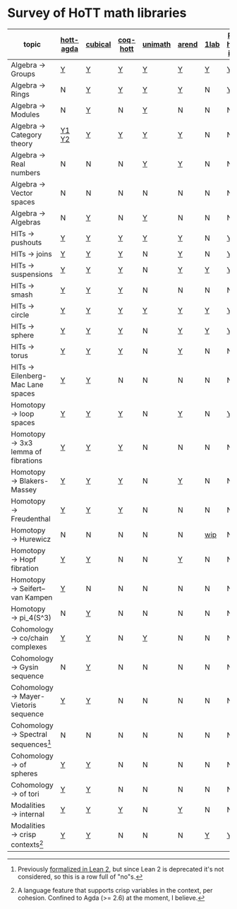 # Survey of HoTT math libraries

topic                                      | [hott-agda](https://github.com/HoTT/HoTT-Agda) | [cubical](https://github.com/agda/cubical) | [coq-hott](https://hott.github.io/HoTT/timing-html/toc.html) | [unimath](https://github.com/UniMath/UniMath) | [arend](https://arend-lang.github.io/documentation/) | [1lab](https://1lab.dev) | [Rijke hott-intro](https://github.com/HoTT-Intro/Agda)
------------------------------------------ | --------- | ------- | -------- | ------- | ----- | ---- | ----------------
Algebra → Groups                           | [Y](https://github.com/HoTT/HoTT-Agda/tree/master/core/lib/groups)       | [Y](https://github.com/agda/cubical/tree/master/Cubical/Algebra/Group)      | [Y](https://hott.github.io/HoTT/timing-html/HoTT.Algebra.Groups.Group.html)      | [Y](https://github.com/UniMath/UniMath/blob/master/UniMath/Algebra/Groups.v)    |  [Y](https://github.com/JetBrains/arend-lib/tree/master/src/Algebra/Group)    | [Y](https://1lab.dev/Algebra.Group.html)    | [Y](https://github.com/HoTT-Intro/Agda/blob/master/book/19-groups.agda)
Algebra → Rings                            | N         | [Y](https://github.com/agda/cubical/tree/master/Cubical/Algebra/Ring)      | [Y](https://hott.github.io/HoTT/timing-html/HoTT.Algebra.Rings.html)      | [Y](https://github.com/UniMath/UniMath/blob/master/UniMath/Algebra/RigsAndRings.v)     | [Y](https://github.com/JetBrains/arend-lib/tree/master/src/Algebra/Ring)     | N    | [Y](https://github.com/HoTT-Intro/Agda/blob/master/algebra/rings.agda)
Algebra → Modules                          | N         | [Y](https://github.com/agda/cubical/tree/master/Cubical/Algebra/Module)      | N        | [Y](https://github.com/UniMath/UniMath/blob/master/UniMath/Algebra/Modules.v)     | N     | N    | N
Algebra → Category theory                  | [Y1](https://github.com/HoTT/HoTT-Agda/blob/master/theorems/stash/Category.agda) [Y2](https://github.com/HoTT/HoTT-Agda/tree/master/core/lib/two-semi-categories)  | [Y](https://github.com/agda/cubical/tree/master/Cubical/Categories)      | [Y](https://hott.github.io/HoTT/timing-html/HoTT.Categories.html)      | [Y](https://github.com/UniMath/UniMath/blob/master/UniMath/CategoryTheory/README.md)     | [Y](https://github.com/JetBrains/arend-lib/tree/master/src/Category)     | N    | N
Algebra → Real numbers                     | N         | N       | N        | [Y](https://github.com/UniMath/UniMath/blob/master/UniMath/RealNumbers/README.md)      | [Y](https://github.com/JetBrains/arend-lib/blob/master/src/Topology/Real.ard)     | N    | N
Algebra → Vector spaces                    | N         | N       | N        | N       | N     | N    | N
Algebra → Algebras                         | N         | [Y](https://github.com/agda/cubical/tree/master/Cubical/Algebra/Algebra)      | N        | [Y](https://github.com/UniMath/UniMath/blob/master/UniMath/Algebra/Universal/Algebras.v)     | N     | N    | N
HITs → pushouts                            | [Y](https://github.com/HoTT/HoTT-Agda/blob/master/core/lib/types/Pushout.agda)       | [Y](https://github.com/agda/cubical/tree/master/Cubical/HITs/Pushout)      | [Y](https://hott.github.io/HoTT/timing-html/HoTT.Colimits.Colimit_Pushout.html)      | [Y](https://github.com/UniMath/UniMath/blob/master/UniMath/CategoryTheory/limits/pushouts.v)      | [Y](https://github.com/JetBrains/arend-lib/blob/master/src/Homotopy/Pushout.ard)     | N    | [Y](https://github.com/HoTT-Intro/Agda/blob/master/book/24-pushouts.agda)
HITs → joins                               | [Y](https://github.com/HoTT/HoTT-Agda/blob/master/core/lib/types/Join.agda)       | [Y](https://github.com/agda/cubical/tree/master/Cubical/HITs/Join)      | [Y](https://hott.github.io/HoTT/timing-html/HoTT.Homotopy.Join.html)      | N       | [Y](https://github.com/JetBrains/arend-lib/blob/master/src/Homotopy/Join.ard)     | N    |  [Y](https://github.com/HoTT-Intro/Agda/blob/master/book/24-pushouts.agda)
HITs → suspensions                         | [Y](https://github.com/HoTT/HoTT-Agda/blob/master/core/lib/types/Suspension.agda)       | [Y](https://github.com/agda/cubical/tree/master/Cubical/HITs/Susp)      | [Y](https://hott.github.io/HoTT/timing-html/HoTT.Homotopy.Suspension.html)      | N       | [Y](https://github.com/JetBrains/arend-lib/blob/master/src/Homotopy/Suspension.ard)     | [Y](https://1lab.dev/1Lab.HIT.Suspension.html)   | [Y](https://github.com/HoTT-Intro/Agda/blob/master/book/24-pushouts.agda)
HITs → smash                               | [Y](https://github.com/HoTT/HoTT-Agda/blob/master/core/lib/types/Smash.agda)       | [Y](https://github.com/agda/cubical/tree/master/Cubical/HITs/SmashProduct)      | [Y](https://hott.github.io/HoTT/timing-html/HoTT.Homotopy.Smash.html)      | N       | N     |  N   | N
HITs → circle                              | [Y](https://github.com/HoTT/HoTT-Agda/blob/master/core/lib/types/Circle.agda)       | [Y](https://github.com/agda/cubical/tree/master/Cubical/HITs/S1)      | [Y](https://hott.github.io/HoTT/timing-html/HoTT.Spaces.Circle.html)      | [Y](https://github.com/UniMath/UniMath/blob/master/UniMath/SyntheticHomotopyTheory/Circle.v)     | [Y](https://github.com/JetBrains/arend-lib/blob/master/src/Homotopy/Sphere/Circle.ard)     | [Y](https://1lab.dev/1Lab.HIT.S1.html)  | [Y](https://github.com/HoTT-Intro/Agda/blob/master/book/21-circle.agda) 
HITs → sphere                              | [Y](https://github.com/HoTT/HoTT-Agda/blob/master/core/lib/types/Suspension/Iterated.agda#L143)       | [Y](https://github.com/agda/cubical/tree/master/Cubical/HITs/Sn)      | [Y](https://hott.github.io/HoTT/timing-html/HoTT.Spaces.Spheres.html)      | N       | [Y](https://github.com/JetBrains/arend-lib/blob/master/src/Homotopy/Suspension.ard)     | [Y](https://1lab.dev/1Lab.HIT.Sphere.html)  | [Y](https://github.com/HoTT-Intro/Agda/blob/master/book/24-pushouts.agda)
HITs → torus                               | [Y](https://github.com/HoTT/HoTT-Agda/blob/master/core/lib/types/Torus.agda)       | [Y](https://github.com/agda/cubical/tree/master/Cubical/HITs/Torus)      | [Y](https://hott.github.io/HoTT/timing-html/HoTT.Spaces.Torus.Torus.html)      | N       | [Y](https://github.com/JetBrains/arend-lib/blob/master/src/Homotopy/Torus.ard)    | N    | N
HITs → Eilenberg-Mac Lane spaces           | [Y](https://github.com/HoTT/HoTT-Agda/blob/master/core/lib/types/EilenbergMacLane1/)       | [Y](https://github.com/agda/cubical/tree/master/Cubical/HITs/EilenbergMacLane1)      | N        | N       | N     | N    | N
Homotopy → loop spaces                     | [Y](https://github.com/HoTT/HoTT-Agda/blob/master/core/lib/types/LoopSpace.agda)       | [Y](https://github.com/agda/cubical/blob/master/Cubical/Homotopy/Loopspace.agda)      | [Y](https://hott.github.io/HoTT/timing-html/HoTT.Pointed.Loops.html)      | N       | [Y](https://github.com/JetBrains/arend-lib/blob/master/src/Homotopy/Loop.ard)     | N    | [Y](https://github.com/HoTT-Intro/Agda/blob/master/book/24-pushouts.agda)
Homotopy → 3x3 lemma of fibrations         | [Y](https://github.com/HoTT/HoTT-Agda/tree/master/theorems/homotopy/3x3)       | [Y](https://github.com/agda/cubical/blob/master/Cubical/HITs/Pushout/Properties.agda#L359)      | [Y](https://hott.github.io/HoTT/timing-html/HoTT.HFiber.html#lab851)      | N       | N     | N    | N
Homotopy → Blakers-Massey                  | [Y](https://github.com/HoTT/HoTT-Agda/tree/master/theorems/homotopy/blakersmassey)       | [Y](https://github.com/agda/cubical/blob/master/Cubical/Homotopy/BlakersMassey.agda)      | [Y](https://hott.github.io/HoTT/timing-html/HoTT.Homotopy.BlakersMassey.html)      | N       | [Y](https://github.com/JetBrains/arend-lib/blob/master/src/Homotopy/Localization/BlakersMassey.ard)     | N    | N
Homotopy → Freudenthal                     | [Y](https://github.com/HoTT/HoTT-Agda/blob/master/theorems/homotopy/Freudenthal.agda)       | [Y](https://github.com/agda/cubical/blob/master/Cubical/Homotopy/Freudenthal.agda)      | [Y](https://hott.github.io/HoTT/timing-html/HoTT.Homotopy.Freudenthal.html)      | N       | N     | N    | N
Homotopy → Hurewicz                        | N         | N       | N        | N       | N     | [wip](https://github.com/jdchristensen/HoTT/blob/Hurewicz/theories/HoTT.v)    | N
Homotopy → Hopf fibration                  | [Y](https://github.com/HoTT/HoTT-Agda/blob/master/theorems/homotopy/Hopf.agda)       | [Y](https://github.com/agda/cubical/blob/master/Cubical/Homotopy/Hopf.agda)      | N        | N       | [Y](https://github.com/JetBrains/arend-lib/blob/1bc477f4a948e3c63db911b5435cbba58769b864/src/Homotopy/Hopf.ard)     | N    | N
Homotopy → Seifert–van Kampen              | [Y](https://github.com/HoTT/HoTT-Agda/blob/master/theorems/homotopy/VanKampen.agda)       | N       | N        |  N      | N     | N    | N
Homotopy → pi_4(S^3)                       | N         | [Y](https://github.com/agda/cubical/tree/master/Cubical/Homotopy/Group/Pi4S3)      | N       | N       | N     | N    | N
Cohomology → co/chain complexes            | [Y](https://github.com/HoTT/HoTT-Agda/blob/master/theorems/cohomology/ChainComplex.agda)       | [Y](https://github.com/agda/cubical/blob/master/Cubical/ZCohomology/Base.agda#L31)      | N        | [Y](https://github.com/UniMath/UniMath/blob/master/UniMath/HomologicalAlgebra/CohomologyComplex.v)     | N     | N    | N
Cohomology → Gysin sequence                | N         | [Y](https://github.com/agda/cubical/blob/master/Cubical/ZCohomology/Gysin.agda)      | N        | N       | N     | N    | N 
Cohomology → Mayer-Vietoris sequence       | [Y](https://github.com/HoTT/HoTT-Agda/blob/master/theorems/cohomology/MayerVietoris.agda)       | [Y](https://github.com/agda/cubical/blob/master/Cubical/ZCohomology/MayerVietorisUnreduced.agda)      | N        | N       | N     | N    | N
Cohomology → Spectral sequences[^spec]              | N         | N       | N        | N       | N     | N    | N
Cohomology → of spheres                    | [Y](https://github.com/HoTT/HoTT-Agda/blob/master/theorems/cohomology/Sphere.agda)       | [Y](https://github.com/agda/cubical/blob/master/Cubical/ZCohomology/Groups/Sn.agda)      | N        | N       | N     | N    | N
Cohomology → of tori                       | [Y](https://github.com/HoTT/HoTT-Agda/blob/master/theorems/cohomology/Torus.agda)       | [Y](https://github.com/agda/cubical/blob/master/Cubical/ZCohomology/Groups/Torus.agda)      | N        | N       | N     | N    | N
Modalities → internal                      | [Y](https://github.com/HoTT/HoTT-Agda/tree/master/core/lib/modalities)       | [Y](https://github.com/agda/cubical/tree/master/Cubical/Modalities)      | [Y](https://hott.github.io/HoTT/timing-html/HoTT.Modalities.Accessible.html)      | N       | [Y](https://github.com/JetBrains/arend-lib/blob/master/src/Homotopy/Localization/Modality.ard)     | N    | N
Modalities → crisp contexts[^crisp]                     | [Y](https://agda.readthedocs.io/en/latest/language/flat.html)         | [Y](https://agda.readthedocs.io/en/latest/language/flat.html)    | N        | N       | N     | [Y](https://agda.readthedocs.io/en/latest/language/flat.html)    | [Y](https://agda.readthedocs.io/en/latest/language/flat.html)

[^spec]: Previously [formalized in Lean 2](https://github.com/cmu-phil/Spectral), but since Lean 2 is deprecated it's not considered, so this is a row full of "no"s.

[^crisp]: A language feature that supports crisp variables in the context, per cohesion. Confined to Agda (>= 2.6) at the moment, I believe.
